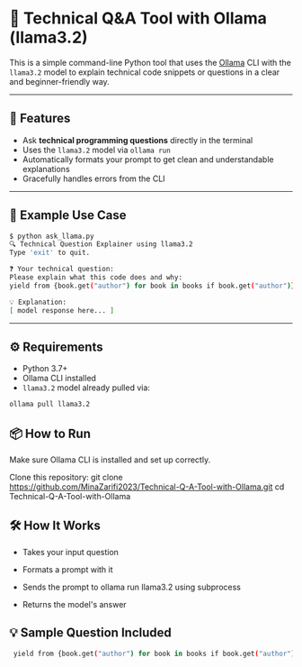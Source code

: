 # 🧠 Technical Q&A Tool with Ollama (llama3.2)

This is a simple command-line Python tool that uses the [Ollama](https://ollama.com) CLI with the `llama3.2` model to explain technical code snippets or questions in a clear and beginner-friendly way.

---

## 🚀 Features

- Ask **technical programming questions** directly in the terminal  
- Uses the `llama3.2` model via `ollama run`  
- Automatically formats your prompt to get clean and understandable explanations  
- Gracefully handles errors from the CLI

---

## 🧩 Example Use Case

```bash
$ python ask_llama.py
🔍 Technical Question Explainer using llama3.2
Type 'exit' to quit.

❓ Your technical question:
Please explain what this code does and why:
yield from {book.get("author") for book in books if book.get("author")}

💡 Explanation:
[ model response here... ]
``` 
---

## ⚙️ Requirements

- Python 3.7+
- Ollama CLI installed
- `llama3.2` model already pulled via:

```bash
ollama pull llama3.2
```

## 📦 How to Run
Make sure Ollama CLI is installed and set up correctly.

Clone this repository:
git clone https://github.com/MinaZarifi2023/Technical-Q-A-Tool-with-Ollama.git
cd Technical-Q-A-Tool-with-Ollama

## 🛠️ How It Works
- Takes your input question

- Formats a prompt with it

- Sends the prompt to ollama run llama3.2 using subprocess

- Returns the model's answer

## 💡 Sample Question Included
```bash
 yield from {book.get("author") for book in books if book.get("author")}
```






